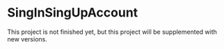 # SingInSingUpAccount
This project is not finished yet, but this project will be supplemented with new versions.
